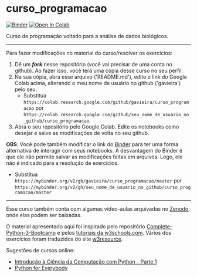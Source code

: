 # curso_programacao

[![Binder](https://mybinder.org/badge_logo.svg)](https://mybinder.org/v2/gh/manubfsouza/curso_programacao/master) [![Open In Colab](https://colab.research.google.com/assets/colab-badge.svg)](https://colab.research.google.com/github/manubfsouza/curso_programacao)

Curso de programação voltado para a análise de dados biológicos.

----

Para fazer modificações no material do curso/resolver os exercícios:
1. Dê um ***fork*** nesse repositório (você vai precisar de uma conta no github). Ao fazer isso, você terá uma cópia desse curso no seu perfil.
2. Na sua cópia, abra esse arquivo ('README.md'), edite o link do Google Colab acima, alterando o meu nome de usuário no github ('gavieira') pelo seu.
    - Substitua `https://colab.research.google.com/github/gavieira/curso_programacao` por `https://colab.research.google.com/github/seu_nome_de_usuario_no_github/curso_programacao`.
3. Abra o seu repositório pelo Google Colab. Edite os notebooks como desejar e salve as modificações de volta no seu github.
  
**OBS**: Você pode também modificar o link do [Binder](https://mybinder.org/) para ter uma forma alternativa de interagir com seus notebooks. A desvantagem do Binder é que ele não permite salvar as modificações feitas em arquivos. Logo, ele não é indicado para a resolução de exercícios.
   - Substitua `https://mybinder.org/v2/gh/gavieira/curso_programacao/master` por `https://mybinder.org/v2/gh/seu_nome_de_usuario_no_github/curso_programacao/master`

----

Esse curso também conta com algumas video-aulas arquivadas no [Zenodo](https://doi.org/10.5281/zenodo.4043983), onde elas podem ser baixadas.

O material apresentado aqui foi inspirado pelo repositório [Complete-Python-3-Bootcamp](https://github.com/Pierian-Data/Complete-Python-3-Bootcamp) e pelos [tutoriais da w3schools.com](https://www.w3schools.com/python/). Vários dos exercícios foram traduzidos do site [w3resource](https://www.w3resource.com/python-exercises/).

Sugestões de cursos online:
  - [Introdução à Ciência da Computação com Python - Parte 1](https://www.coursera.org/learn/ciencia-computacao-python-conceitos)
  - [Python for Everybody](https://www.coursera.org/specializations/python)
